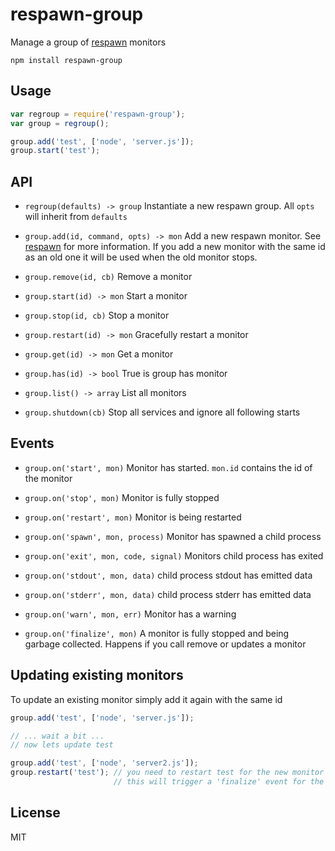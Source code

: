 # respawn-group

Manage a group of [respawn](https://github.com/mafintosh/respawn) monitors

	npm install respawn-group

## Usage

``` js
var regroup = require('respawn-group');
var group = regroup();

group.add('test', ['node', 'server.js']);
group.start('test');
```

## API

* `regroup(defaults) -> group` Instantiate a new respawn group. All `opts` will inherit from `defaults`

* `group.add(id, command, opts) -> mon` Add a new respawn monitor. See [respawn](https://github.com/mafintosh/respawn) for more information. If you add a new monitor with the same id as an old one it will be used when the old monitor stops.

* `group.remove(id, cb)` Remove a monitor

* `group.start(id) -> mon` Start a monitor

* `group.stop(id, cb)` Stop a monitor

* `group.restart(id) -> mon` Gracefully restart a monitor

* `group.get(id) -> mon` Get a monitor

* `group.has(id) -> bool` True is group has monitor

* `group.list() -> array` List all monitors

* `group.shutdown(cb)` Stop all services and ignore all following starts

## Events

* `group.on('start', mon)` Monitor has started. `mon.id` contains the id of the monitor

* `group.on('stop', mon)` Monitor is fully stopped

* `group.on('restart', mon)` Monitor is being restarted

* `group.on('spawn', mon, process)` Monitor has spawned a child process

* `group.on('exit', mon, code, signal)` Monitors child process has exited

* `group.on('stdout', mon, data)` child process stdout has emitted data

* `group.on('stderr', mon, data)` child process stderr has emitted data

* `group.on('warn', mon, err)` Monitor has a warning

* `group.on('finalize', mon)` A monitor is fully stopped and being garbage collected. Happens if you call remove or updates a monitor

## Updating existing monitors

To update an existing monitor simply add it again with the same id

``` js
group.add('test', ['node', 'server.js']);

// ... wait a bit ...
// now lets update test

group.add('test', ['node', 'server2.js']);
group.restart('test'); // you need to restart test for the new monitor to take over
                       // this will trigger a 'finalize' event for the old monitor
```

## License

MIT